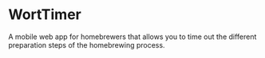 WortTimer
=========

A mobile web app for homebrewers that allows you to time out the different preparation steps of the homebrewing process.
